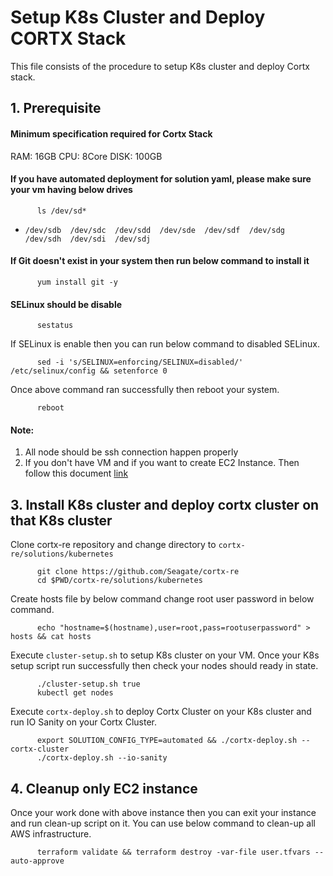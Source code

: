 # Setup K8s Cluster and Deploy CORTX Stack

   This file consists of the procedure to setup K8s cluster and deploy Cortx stack.

## 1. Prerequisite 
#### Minimum specification required for Cortx Stack
   RAM: 16GB
   CPU: 8Core
   DISK: 100GB

#### If you have automated deployment for solution yaml, please make sure your vm having below drives
```
      ls /dev/sd*
```
   - `/dev/sdb  /dev/sdc  /dev/sdd  /dev/sde  /dev/sdf  /dev/sdg  /dev/sdh  /dev/sdi  /dev/sdj`

#### If Git doesn't exist in your system then run below command to install it

```
      yum install git -y
```
#### SELinux should be disable
```
      sestatus
```
   If SELinux is enable then you can run below command to disabled SELinux.

```
      sed -i 's/SELINUX=enforcing/SELINUX=disabled/' /etc/selinux/config && setenforce 0
```

   Once above command ran successfully then reboot your system.

```
      reboot
```   
#### Note: 
 1. All node should be ssh connection happen properly
 2. If you don't have VM and if you want to create EC2 Instance. Then follow this document [link](https://github.com/Seagate/cortx-re/blob/main/solutions/community-deploy/cloud/AWS/README.md)

## 3. Install K8s cluster and deploy cortx cluster on that K8s cluster

   Clone cortx-re repository and change directory to `cortx-re/solutions/kubernetes`
```
      git clone https://github.com/Seagate/cortx-re 
      cd $PWD/cortx-re/solutions/kubernetes
```
   Create hosts file by below command change root user password in below command.
```
      echo "hostname=$(hostname),user=root,pass=rootuserpassword" > hosts && cat hosts
```
   Execute `cluster-setup.sh` to setup K8s cluster on your VM. Once your K8s setup script run successfully then check your nodes should ready in state.
```
      ./cluster-setup.sh true
      kubectl get nodes
```
   Execute `cortx-deploy.sh` to deploy Cortx Cluster on your K8s cluster and run IO Sanity on your Cortx Cluster.
```
      export SOLUTION_CONFIG_TYPE=automated && ./cortx-deploy.sh --cortx-cluster
      ./cortx-deploy.sh --io-sanity
```

## 4. Cleanup only EC2 instance

   Once your work done with above instance then you can exit your instance and run clean-up script on it. You can use below command to clean-up all AWS infrastructure.
```
      terraform validate && terraform destroy -var-file user.tfvars --auto-approve
```
